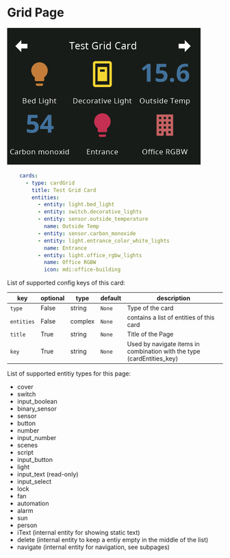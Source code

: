 # Grid Page

![card-grid](img/card-grid.png)

```yaml
    cards:
      - type: cardGrid
        title: Test Grid Card
        entities:
          - entity: light.bed_light
          - entity: switch.decorative_lights
          - entity: sensor.outside_temperature
            name: Outside Temp
          - entity: sensor.carbon_monoxide
          - entity: light.entrance_color_white_lights
            name: Entrance
          - entity: light.office_rgbw_lights
            name: Office RGBW
            icon: mdi:office-building
```

List of supported config keys of this card:

key | optional | type | default | description
-- | -- | -- | -- | --
`type` | False | string | `None` | Type of the card
`entities` | False | complex | `None` | contains a list of entities of this card
`title` | True | string | `None` | Title of the Page 
`key` | True | string | `None` | Used by navigate items in combination with the type (cardEntities_key)

List of supported entitiy types for this page:

- cover
- switch
- input_boolean
- binary_sensor
- sensor
- button
- number
- input_number
- scenes
- script
- input_button
- light
- input_text (read-only)
- input_select
- lock
- fan
- automation
- alarm
- sun
- person
- iText (internal entity for showing static text)
- delete (internal entity to keep a entiy empty in the middle of the list)
- navigate (internal entity for navigation, see subpages)
